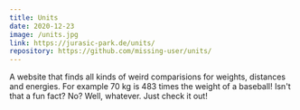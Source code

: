 ```yaml
---
title: Units
date: 2020-12-23
image: /units.jpg
link: https://jurasic-park.de/units/
repository: https://github.com/missing-user/units/
---
```

A website that finds all kinds of weird comparisions for weights, distances and energies. For example 70 kg is 483 times the weight of a baseball! Isn't that a fun fact? No? Well, whatever. Just check it out!
